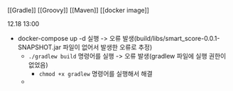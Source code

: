 [[Gradle]]
[[Groovy]]
[[Maven]]
[[docker image]]


12.18 13:00
- docker-compose up -d 실행 -> 오류 발생(build/libs/smart_score-0.0.1-SNAPSHOT.jar 파일이 없어서 발생한 오류로 추정)
	- ```./gradlew build``` 명령어를 실행 -> 오류 발생(gradlew 파일에 실행 권한이 없었음)
		- ```chmod +x gradlew``` 명령어를 실행해서 해결
	- 
